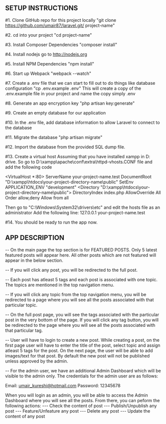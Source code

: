 ## SETUP INSTRUCTIONS


#1. Clone GitHub repo for this project locally
"git clone https://github.com/umair87/laravel.git/ project-name"

#2. cd into your project
"cd project-name"

#3. Install Composer Dependencies
"composer install"

#4. Install nodejs go to http://nodejs.org

#5. Install NPM Dependencies
"npm install"

#6. Start up Webpack
"webpack --watch"

#7. Create a .env file that we can start to fill out to do things like database configuration
"cp .env.example .env" 
This will create a copy of the .env.example file in your project and name the copy simply .env

#8. Generate an app encryption key
"php artisan key:generate"

#9. Create an empty database for our application

#10. In the .env file, add database information to allow Laravel to connect to the database

#11. Migrate the database
"php artisan migrate"

#12. Import the database from the provided SQL dump file.

#13. Create a virtual host
Assuming that you have installed xampp in D: drive. So go to D:\xampp\apache\conf\extra\httpd-vhosts.CONF file
and add the following code

<VirtualHost *:80>
    ServerName your-project-name.test
    DocumentRoot "D:\xampp\htdocs\your-project-directory-name\public"
    SetEnv APPLICATION_ENV "development"
    <Directory "D:\xampp\htdocs\your-project-directory-name\public">
         DirectoryIndex index.php
         AllowOverride All
         Order allow,deny
         Allow from all        
     </Directory>
</VirtualHost>


Then go to "C:\Windows\System32\drivers\etc" and edit the hosts file as an administrator
Add the following line:
127.0.0.1		your-project-name.test

#14. You should be ready to run the app now.


## APP DESCRIPTION

-- On the main page the top section is for FEATURED POSTS. Only 5 latest featured posts will appear here. All other posts which are not featured will appear in the below section.

-- If you will click any post, you will be redirected to the full post.

-- Each post has atleast 5 tags and each post is associated with one topic. The topics are mentioned in the top navigation menu.

-- If you will click any topic from the top navigation menu, you will be redirected to a page where you will see all the posts associated with that particular topic.

-- On the full post page, you will see the tags associated with the particular post in the very bottom of the page. If you will click any tag button, you will be redirected to the page where you will see all the posts associated with that particular tag.

-- User will have to login to create a new post. While creating a post, on the first page user will have to enter the title of the post, select topic and assign atleast 5 tags for the post. On the next page, the user will be able to add images/text for that post. By default the new post will not be published unless approved by the admin.

-- For the admin user, we have an additional Admin Dashboard which will be visible to the admin only. The credentials for the admin user are as follows:

Email: umair_kureshi@hotmail.com
Password: 12345678

When you will login as an admin, you will be able to access the Admin Dashboard where you will see all the posts. From there, you can peform the following actions:
	--- Check the content of post
	--- Publish/Unpublish any post
	--- Feature/Unfeature any post
	--- Delete any post
	--- Update the content of any post
